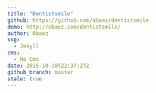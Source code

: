 ```yaml
---
title: "Dentistsmile"
github: https://github.com/obaez/dentistsmile
demo: http://obaez.com/dentistsmile/
author: Obaez
ssg:
  - Jekyll
cms:
  - No Cms
date: 2015-10-10T22:37:27Z
github_branch: master
stale: true
---
```

